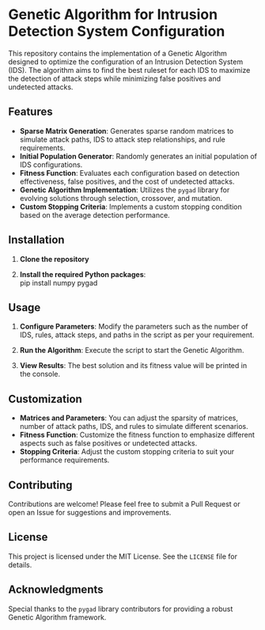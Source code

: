 # Genetic Algorithm for Intrusion Detection System Configuration

This repository contains the implementation of a Genetic Algorithm designed to optimize the configuration of an Intrusion Detection System (IDS). The algorithm aims to find the best ruleset for each IDS to maximize the detection of attack steps while minimizing false positives and undetected attacks.

## Features

- **Sparse Matrix Generation**: Generates sparse random matrices to simulate attack paths, IDS to attack step relationships, and rule requirements.
- **Initial Population Generator**: Randomly generates an initial population of IDS configurations.
- **Fitness Function**: Evaluates each configuration based on detection effectiveness, false positives, and the cost of undetected attacks.
- **Genetic Algorithm Implementation**: Utilizes the `pygad` library for evolving solutions through selection, crossover, and mutation.
- **Custom Stopping Criteria**: Implements a custom stopping condition based on the average detection performance.

## Installation

1. **Clone the repository**

2. **Install the required Python packages**:  
   pip install numpy pygad

## Usage

1. **Configure Parameters**: Modify the parameters such as the number of IDS, rules, attack steps, and paths in the script as per your requirement.

2. **Run the Algorithm**: Execute the script to start the Genetic Algorithm.  

3. **View Results**: The best solution and its fitness value will be printed in the console.

## Customization

- **Matrices and Parameters**: You can adjust the sparsity of matrices, number of attack paths, IDS, and rules to simulate different scenarios.
- **Fitness Function**: Customize the fitness function to emphasize different aspects such as false positives or undetected attacks.
- **Stopping Criteria**: Adjust the custom stopping criteria to suit your performance requirements.

## Contributing

Contributions are welcome! Please feel free to submit a Pull Request or open an Issue for suggestions and improvements.

## License

This project is licensed under the MIT License. See the `LICENSE` file for details.

## Acknowledgments

Special thanks to the `pygad` library contributors for providing a robust Genetic Algorithm framework.
